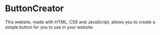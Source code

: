 # ButtonCreator
This website, made with HTML, CSS and JavaScript, allows you to create a simple button for you to use in your website.
